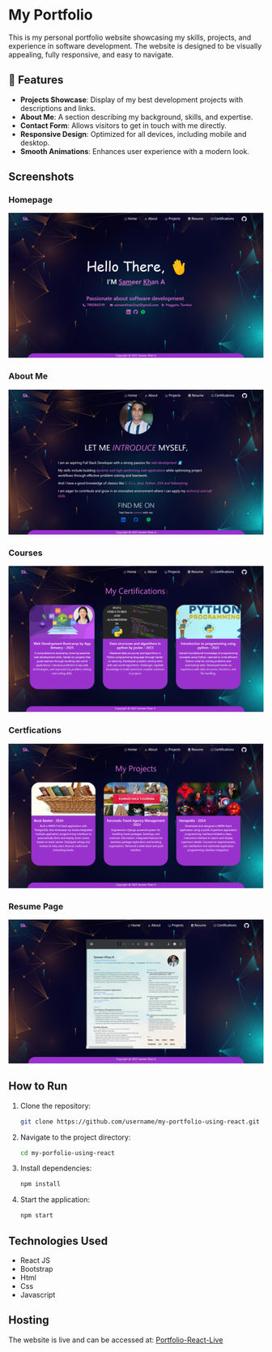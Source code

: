 # My Portfolio

This is my personal portfolio website showcasing my skills, projects, and experience in software development. The website is designed to be visually appealing, fully responsive, and easy to navigate.

## 🚀 Features
- **Projects Showcase**: Display of my best development projects with descriptions and links.
- **About Me**: A section describing my background, skills, and expertise.
- **Contact Form**: Allows visitors to get in touch with me directly.
- **Responsive Design**: Optimized for all devices, including mobile and desktop.
- **Smooth Animations**: Enhances user experience with a modern look.

## Screenshots
### Homepage
![Homepage](public/page1.png)

### About Me
![Character Profile](public/page2.png)

### Courses
![Search Page](public/page4.png)

### Certfications 
![Search Page](public/page5.png)

### Resume Page
![Search Page](public/page3.png)

## How to Run
1. Clone the repository:
   ```bash
   git clone https://github.com/username/my-portfolio-using-react.git
   ```
2. Navigate to the project directory:
   ```bash
   cd my-porfolio-using-react
   ```
3. Install dependencies:
   ```bash
   npm install
   ```
4. Start the application:
   ```bash
   npm start
   ```

## Technologies Used
- React JS
- Bootstrap
- Html
- Css
- Javascript
  
## Hosting
The website is live and can be accessed at: [Portfolio-React-Live](https://my-portfolio-using-react-ga3a.onrender.com/)
